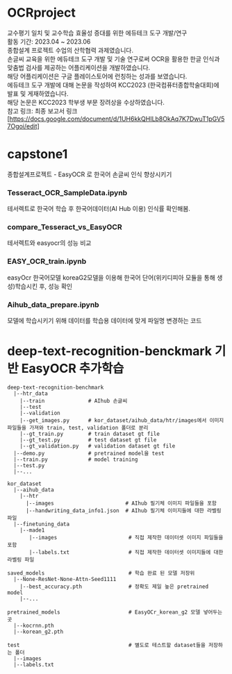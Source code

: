 # OCRproject
교수평기 일치 및 교수학습 효율성 증대를 위한 에듀테크 도구 개발/연구\
활동 기간: 2023.04 ~ 2023.06\
종합설계 프로젝트 수업의 산학협력 과제였습니다.\
손글씨 교육을 위한 에듀테크 도구 개발 및 기술 연구로써 OCR을 활용한 한글 인식과 맞춤법 검사를 제공하는 어플리케이션을 개발하였습니다.\
해당 어플리케이션은 구글 플레이스토어에 런칭하는 성과를 보였습니다.\
에듀테크 도구 개발에 대해 논문을 작성하여 KCC2023 (한국컴퓨터종합학술대회)에 발표 및 게재하였습니다.\
해당 논문은 KCC2023 학부생 부문 장려상을 수상하였습니다.\
참고 링크: 최종 보고서 링크[https://docs.google.com/document/d/1UH6kkQHILb8OkAq7K7DwuT1pGV57Ogoi/edit]

# capstone1
종합설계프로젝트 - EasyOCR 로 한국어 손글씨 인식 향상시키기


### Tesseract_OCR_SampleData.ipynb
테서렉트로 한국어 학습 후 한국어데이터(AI Hub 이용) 인식률 확인해봄.
### compare_Tesseract_vs_EasyOCR 
테서렉트와 easyocr의 성능 비교

### EASY_OCR_train.ipynb
easyOcr 한국어모델 koreaG2모델을 이용해 한국어 단어(위키디피아 모듈을 통해 생성)학습시킨 후, 성능 확인

### Aihub_data_prepare.ipynb
모델에 학습시키기 위해 데이터를 학습용 데이터에 맞게 파일명 변경하는 코드


# deep-text-recognition-benckmark 기반 EasyOCR 추가학습     
    deep-text-recognition-benchmark
      |--htr_data              
        |--train              # AIhub 손글씨
        |--test               
        |--validation        
        |--get_images.py      # kor_dataset/aihub_data/htr/images에서 이미지 파일들을 가져와 train, test, validation 폴더로 분리
        |--gt_train.py        # train dataset gt file
        |--gt_test.py         # test dataset gt file
        |--gt_validation.py   # validation dataset gt file
      |--demo.py              # pretrained model을 test               
      |--train.py             # model training
      |--test.py
      |--...
        
    kor_dataset
      |--aihub_data
        |--htr
          |--images                       # AIhub 필기체 이미지 파일들을 포함
          |--handwriting_data_info1.json  # AIhub 필기체 이미지들에 대한 라벨링 파일
      |--finetuning_data
        |--made1
           |--images                       # 직접 제작한 데이터셋 이미지 파일들을 포함
           |--labels.txt                   # 직접 제작한 데이터셋 이미지들에 대한 라벨링 파일
           
    saved_models                           # 학습 완료 된 모델 저장위
      |--None-ResNet-None-Attn-Seed1111 
        |--best_accuracy.pth               # 정확도 제일 높은 pretrained model
        |--...
        
    pretrained_models                      # EasyOCr_korean_g2 모델 넣어두는 곳
      |--kocrnn.pth
      |--korean_g2.pth
        
    test                                   # 별도로 테스트할 dataset들을 저장하는 폴더
      |--images
      |--labels.txt
